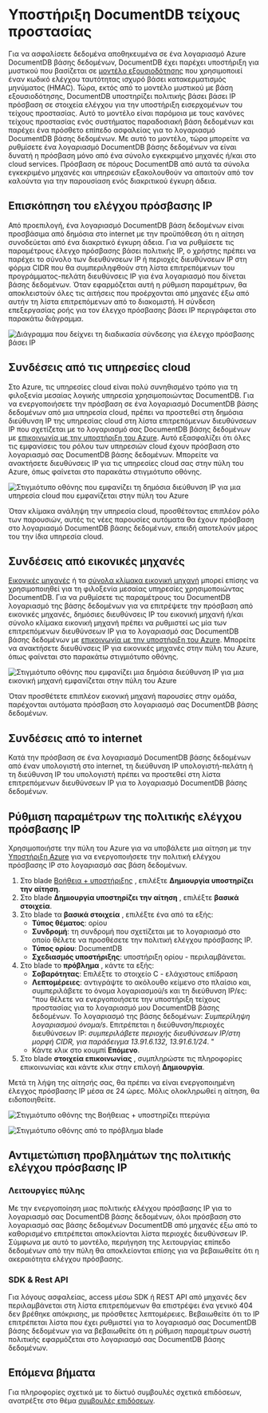 <properties
    pageTitle="Υποστήριξη τείχους προστασίας DocumentDB | Microsoft Azure"
    description="Μάθετε πώς μπορείτε να χρησιμοποιήσετε πολιτικές ελέγχου πρόσβασης IP για την υποστήριξη τείχος προστασίας Azure DocumentDB λογαριασμούς βάσης δεδομένων."
    keywords="Έλεγχος πρόσβασης IP, υποστήριξη τείχους προστασίας"
    services="documentdb"
    authors="shahankur11"
    manager="jhubbard"
    editor=""
    tags="azure-resource-manager"
    documentationCenter=""/>

<tags 
    ms.service="documentdb" 
    ms.workload="data-services" 
    ms.tgt_pltfrm="na" 
    ms.devlang="na" 
    ms.topic="article" 
    ms.date="10/17/2016" 
    ms.author="ankshah; kraman"/>

# <a name="documentdb-firewall-support"></a>Υποστήριξη DocumentDB τείχους προστασίας

Για να ασφαλίσετε δεδομένα αποθηκευμένα σε ένα λογαριασμό Azure DocumentDB βάσης δεδομένων, DocumentDB έχει παρέχει υποστήριξη για μυστικού που βασίζεται σε [μοντέλο εξουσιοδότησης](https://msdn.microsoft.com/library/azure/dn783368.aspx) που χρησιμοποιεί έναν κωδικό ελέγχου ταυτότητας ισχυρό βάσει κατακερματισμός μηνύματος (HMAC). Τώρα, εκτός από το μοντέλο μυστικού με βάση εξουσιοδότησης, DocumentDB υποστηρίζει πολιτικής βάσει βάσει IP πρόσβαση σε στοιχεία ελέγχου για την υποστήριξη εισερχομένων του τείχους προστασίας. Αυτό το μοντέλο είναι παρόμοια με τους κανόνες τείχους προστασίας ενός συστήματος παραδοσιακή βάση δεδομένων και παρέχει ένα πρόσθετο επίπεδο ασφαλείας για το λογαριασμό DocumentDB βάσης δεδομένων. Με αυτό το μοντέλο, τώρα μπορείτε να ρυθμίσετε ένα λογαριασμό DocumentDB βάσης δεδομένων να είναι δυνατή η πρόσβαση μόνο από ένα σύνολο εγκεκριμένο μηχανές ή/και στο cloud services. Πρόσβαση σε πόρους DocumentDB από αυτά τα σύνολα εγκεκριμένο μηχανές και υπηρεσιών εξακολουθούν να απαιτούν από τον καλούντα για την παρουσίαση ενός διακριτικού έγκυρη άδεια.

## <a name="ip-access-control-overview"></a>Επισκόπηση του ελέγχου πρόσβασης IP

Από προεπιλογή, ένα λογαριασμό DocumentDB βάση δεδομένων είναι προσβάσιμα από δημόσια στο internet με την προϋπόθεση ότι η αίτηση συνοδεύεται από ένα διακριτικό έγκυρη άδεια. Για να ρυθμίσετε τις παραμέτρους έλεγχο πρόσβασης βάσει πολιτικής IP, ο χρήστης πρέπει να παρέχει το σύνολο των διευθύνσεων IP ή περιοχές διευθύνσεων IP στη φόρμα CIDR που θα συμπεριληφθούν στη λίστα επιτρεπόμενων του προγράμματος-πελάτη διευθύνσεις IP για ένα λογαριασμό που δίνεται βάσης δεδομένων. Όταν εφαρμόζεται αυτή η ρύθμιση παραμέτρων, θα αποκλειστούν όλες τις αιτήσεις που προέρχονται από μηχανές έξω από αυτήν τη λίστα επιτρεπόμενων από το διακομιστή.  Η σύνδεση επεξεργασίας ροής για τον έλεγχο πρόσβασης βάσει IP περιγράφεται στο παρακάτω διάγραμμα.

![Διάγραμμα που δείχνει τη διαδικασία σύνδεσης για έλεγχο πρόσβασης βάσει IP](./media/documentdb-firewall-support/documentdb-firewall-support-flow.png)

## <a name="connections-from-cloud-services"></a>Συνδέσεις από τις υπηρεσίες cloud

Στο Azure, τις υπηρεσίες cloud είναι πολύ συνηθισμένο τρόπο για τη φιλοξενία μεσαίας λογικής υπηρεσία χρησιμοποιώντας DocumentDB. Για να ενεργοποιήσετε την πρόσβαση σε ένα λογαριασμό DocumentDB βάσης δεδομένων από μια υπηρεσία cloud, πρέπει να προστεθεί στη δημόσια διεύθυνση IP της υπηρεσίας cloud στη λίστα επιτρεπόμενων διευθύνσεων IP που σχετίζεται με το λογαριασμό σας DocumentDB βάσης δεδομένων με [επικοινωνία με την υποστήριξη του Azure](#configure-ip-policy).  Αυτό εξασφαλίζει ότι όλες τις εμφανίσεις του ρόλου των υπηρεσιών cloud έχουν πρόσβαση στο λογαριασμό σας DocumentDB βάσης δεδομένων. Μπορείτε να ανακτήσετε διευθύνσεις IP για τις υπηρεσίες cloud σας στην πύλη του Azure, όπως φαίνεται στο παρακάτω στιγμιότυπο οθόνης. 

![Στιγμιότυπο οθόνης που εμφανίζει τη δημόσια διεύθυνση IP για μια υπηρεσία cloud που εμφανίζεται στην πύλη του Azure](./media/documentdb-firewall-support/documentdb-public-ip-addresses.png)

Όταν κλίμακα ανάληψη την υπηρεσία cloud, προσθέτοντας επιπλέον ρόλο των παρουσιών, αυτές τις νέες παρουσίες αυτόματα θα έχουν πρόσβαση στο λογαριασμό DocumentDB βάσης δεδομένων, επειδή αποτελούν μέρος του την ίδια υπηρεσία cloud.

## <a name="connections-from-virtual-machines"></a>Συνδέσεις από εικονικές μηχανές

[Εικονικές μηχανές](https://azure.microsoft.com/services/virtual-machines/) ή τα [σύνολα κλίμακα εικονική μηχανή](../virtual-machine-scale-sets/virtual-machine-scale-sets-overview.md) μπορεί επίσης να χρησιμοποιηθεί για τη φιλοξενία μεσαίας υπηρεσίες χρησιμοποιώντας DocumentDB.  Για να ρυθμίσετε τις παραμέτρους του DocumentDB λογαριασμό της βάσης δεδομένων για να επιτρέψετε την πρόσβαση από εικονικές μηχανές, δημόσιες διευθύνσεις IP του εικονική μηχανή ή/και σύνολο κλίμακα εικονική μηχανή πρέπει να ρυθμιστεί ως μία των επιτρεπόμενων διευθύνσεων IP για το λογαριασμό σας DocumentDB βάσης δεδομένων με [επικοινωνία με την υποστήριξη του Azure](#configure-ip-policy). Μπορείτε να ανακτήσετε διευθύνσεις IP για εικονικές μηχανές στην πύλη του Azure, όπως φαίνεται στο παρακάτω στιγμιότυπο οθόνης.

![Στιγμιότυπο οθόνης που εμφανίζει μια δημόσια διεύθυνση IP για μια εικονική μηχανή εμφανίζεται στην πύλη του Azure](./media/documentdb-firewall-support/documentdb-public-ip-addresses-dns.png)

Όταν προσθέτετε επιπλέον εικονική μηχανή παρουσίες στην ομάδα, παρέχονται αυτόματα πρόσβαση στο λογαριασμό σας DocumentDB βάσης δεδομένων.

## <a name="connections-from-the-internet"></a>Συνδέσεις από το internet

Κατά την πρόσβαση σε ένα λογαριασμό DocumentDB βάσης δεδομένων από έναν υπολογιστή στο internet, τη διεύθυνση IP υπολογιστή-πελάτη ή τη διεύθυνση IP του υπολογιστή πρέπει να προστεθεί στη λίστα επιτρεπόμενων διευθύνσεων IP για το λογαριασμό DocumentDB βάσης δεδομένων. 

## <a id="configure-ip-policy"></a>Ρύθμιση παραμέτρων της πολιτικής ελέγχου πρόσβασης IP

Χρησιμοποιήστε την πύλη του Azure για να υποβάλετε μια αίτηση με την [Υποστήριξη Azure](https://portal.azure.com/?#blade/Microsoft_Azure_Support/HelpAndSupportBlade) για να ενεργοποιήσετε την πολιτική ελέγχου πρόσβασης IP στο λογαριασμό σας βάση δεδομένων.

1. Στο blade [Βοήθεια + υποστήριξης](https://portal.azure.com/?#blade/Microsoft_Azure_Support/HelpAndSupportBlade) , επιλέξτε **Δημιουργία υποστηρίζει την αίτηση**.
2. Στο blade **Δημιουργία υποστηρίζει την αίτηση** , επιλέξτε **βασικά στοιχεία**.
3. Στο blade τα **βασικά στοιχεία** , επιλέξτε ένα από τα εξής:
    - **Τύπος θέματος**: ορίου
    - **Συνδρομή**: τη συνδρομή που σχετίζεται με το λογαριασμό στο οποίο θέλετε να προσθέσετε την πολιτική ελέγχου πρόσβασης IP.
    - **Τύπος ορίου**: DocumentDB
    - **Σχεδιασμός υποστήριξης**: υποστήριξη ορίου - περιλαμβάνεται.
4. Στο blade το **πρόβλημα** , κάντε τα εξής:
    - **Σοβαρότητας**: Επιλέξτε το στοιχείο C - ελάχιστους επίδραση
    - **Λεπτομέρειες**: αντιγράψτε το ακόλουθο κείμενο στο πλαίσιο και, συμπεριλάβετε το όνομα λογαριασμού/s και τη διεύθυνση IP/ες: "που θέλετε να ενεργοποιήσετε την υποστήριξη τείχους προστασίας για το λογαριασμό μου DocumentDB βάσης δεδομένων. Το λογαριασμό της βάσης δεδομένων: *Συμπερίληψη λογαριασμού όνομα/s*. Επιτρέπεται η διεύθυνση/περιοχές διευθύνσεων IP: *συμπεριλάβετε περιοχής διευθύνσεων IP/στη μορφή CIDR, για παράδειγμα 13.91.6.132, 13.91.6.1/24*. "
    - Κάντε κλικ στο κουμπί **Επόμενο**. 
5. Στο blade **στοιχεία επικοινωνίας** , συμπληρώστε τις πληροφορίες επικοινωνίας και κάντε κλικ στην επιλογή **Δημιουργία**. 

Μετά τη λήψη της αίτησής σας, θα πρέπει να είναι ενεργοποιημένη έλεγχος πρόσβασης IP μέσα σε 24 ώρες. Μόλις ολοκληρωθεί η αίτηση, θα ειδοποιηθείτε.

![Στιγμιότυπο οθόνης της Βοήθειας + υποστηρίζει πτερύγια](./media/documentdb-firewall-support/documentdb-firewall-support-request-access.png)

![Στιγμιότυπο οθόνης από το πρόβλημα blade](./media/documentdb-firewall-support/documentdb-firewall-support-request-access-ticket.png)

## <a name="troubleshooting-the-ip-access-control-policy"></a>Αντιμετώπιση προβλημάτων της πολιτικής ελέγχου πρόσβασης IP

### <a name="portal-operations"></a>Λειτουργίες πύλης

Με την ενεργοποίηση μιας πολιτικής ελέγχου πρόσβασης IP για το λογαριασμό σας DocumentDB βάσης δεδομένων, όλοι πρόσβαση στο λογαριασμό σας βάσης δεδομένων DocumentDB από μηχανές έξω από το καθορισμένο επιτρέπεται αποκλείονται λίστα περιοχές διευθύνσεων IP. Σύμφωνα με αυτό το μοντέλο, περιήγηση της λειτουργίας επίπεδο δεδομένων από την πύλη θα αποκλείονται επίσης για να βεβαιωθείτε ότι η ακεραιότητα ελέγχου πρόσβασης. 

### <a name="sdk--rest-api"></a>SDK & Rest API

Για λόγους ασφαλείας, access μέσω SDK ή REST API από μηχανές δεν περιλαμβάνεται στη λίστα επιτρεπόμενων θα επιστρέψει ένα γενικό 404 δεν βρέθηκε απόκρισης, με πρόσθετες λεπτομέρειες. Βεβαιωθείτε ότι το IP επιτρέπεται λίστα που έχει ρυθμιστεί για το λογαριασμό σας DocumentDB βάσης δεδομένων για να βεβαιωθείτε ότι η ρύθμιση παραμέτρων σωστή πολιτικής εφαρμόζεται στο λογαριασμό σας DocumentDB βάσης δεδομένων.

## <a name="next-steps"></a>Επόμενα βήματα

Για πληροφορίες σχετικά με το δίκτυό συμβουλές σχετικά επιδόσεων, ανατρέξτε στο θέμα [συμβουλές επιδόσεων](documentdb-performance-tips.md).